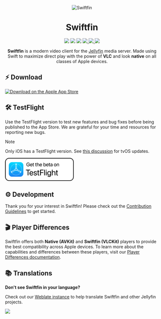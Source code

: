 <div align="center">
  <img alt="Swiftfin" src="./Resources/primary-wide.svg">

  <h1>Swiftfin</h1>
  <img src="https://img.shields.io/badge/iOS-15+-red"/>
  <img src="https://img.shields.io/badge/tvOS-17+-red"/>
  <img src="https://img.shields.io/badge/Jellyfin-10.8.13-9962be"/>
  
  <a href="https://translate.jellyfin.org/engage/swiftfin/">
    <img src="https://translate.jellyfin.org/widgets/swiftfin/-/svg-badge.svg"/>
  </a>
  <a href="https://matrix.to/#/#jellyfin:matrix.org">
    <img src="https://img.shields.io/matrix/jellyfin:matrix.org">
  </a>
  <a href="https://discord.gg/zHBxVSXdBV">
    <img src="https://img.shields.io/badge/Talk%20on-Discord-brightgreen">
  </a>
</div>

<p align="center">
  <b>Swiftfin</b> is a modern video client for the <a href="https://github.com/jellyfin/jellyfin">Jellyfin</a> media server. Made using Swift to maximize direct play with the power of <b>VLC</b> and look <b>native</b> on all classes of Apple devices.
</p>

## ⚡️ Download

<a href="https://apps.apple.com/us/app/swiftfin/id1604098728">
  <img height=75 alt="Download on the Apple App Store" src="./Resources/Download_on_the_App_Store_Badge_US-UK_RGB_blk_092917.svg"/>
</a>

## 🛠️ TestFlight

Use the TestFlight version to test new features and bug fixes before being published to the App Store. We are grateful for your time and resources for reporting new bugs.

> [!NOTE]
> Only iOS has a TestFlight version. See [this discussion](https://github.com/jellyfin/Swiftfin/discussions/1294) for tvOS updates.

<a href="https://testflight.apple.com/join/SqNPfdxq">
  <img height=75 alt="Get the beta on TestFlight" src="./Resources/testflight.svg"/>
</a>

## ⚙️ Development

Thank you for your interest in Swiftfin! Please check out the [Contribution Guidelines](https://github.com/jellyfin/Swiftfin/blob/main/Documentation/contributing.md) to get started.

## 🎬 Player Differences

Swiftfin offers both **Native (AVKit)** and **Swiftfin (VLCKit)** players to provide the best compatibility across Apple devices. To learn more about the capabilities and differences between these players, visit our [Player Differences documentation](https://github.com/jellyfin/Swiftfin/blob/main/Documentation/players.md).

## 📚 Translations

**Don't see Swiftfin in your language?**

Check out our [Weblate instance](https://translate.jellyfin.org/projects/swiftfin/) to help translate Swiftfin and other Jellyfin projects.

<a href="https://translate.jellyfin.org/engage/swiftfin/">
<img src="https://translate.jellyfin.org/widgets/swiftfin/-/multi-auto.svg"/>
</a>
